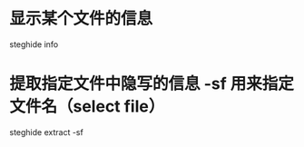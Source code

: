 # 显示某个文件的信息
steghide info <filename>

# 提取指定文件中隐写的信息 -sf 用来指定文件名（select file）
steghide extract -sf <filename>

